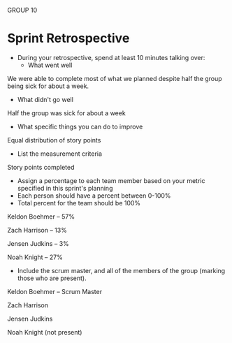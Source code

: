 ﻿GROUP 10
# Sprint Retrospective
- During your retrospective, spend at least 10 minutes talking over:
  - What went well

We were able to complete most of what we planned despite half the group being sick for about a week. 

- What didn't go well

Half the group was sick for about a week

- What specific things you can do to improve

Equal distribution of story points

- List the measurement criteria

Story points completed

- Assign a percentage to each team member based on your metric specified in this sprint's planning
- Each person should have a percent between 0-100%
- Total percent for the team should be 100%

Keldon Boehmer – 57%

Zach Harrison – 13%

Jensen Judkins – 3%

Noah Knight – 27%

- Include the scrum master, and all of the members of the group (marking those who are present).

Keldon Boehmer – Scrum Master

Zach Harrison

Jensen Judkins

Noah Knight (not present)

